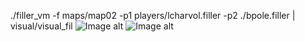 ./filler_vm -f maps/map02 -p1 players/lcharvol.filler -p2 ./bpole.filler | visual/visual_fil
![Image alt](https://github.com/Alexcei/filler/raw/https://github.com/Alexcei/visualization_filler/blob/master/1.png)
![Image alt](https://github.com/Alexcei/filler/raw/https://github.com/Alexcei/visualization_filler/blob/master/1.png)
